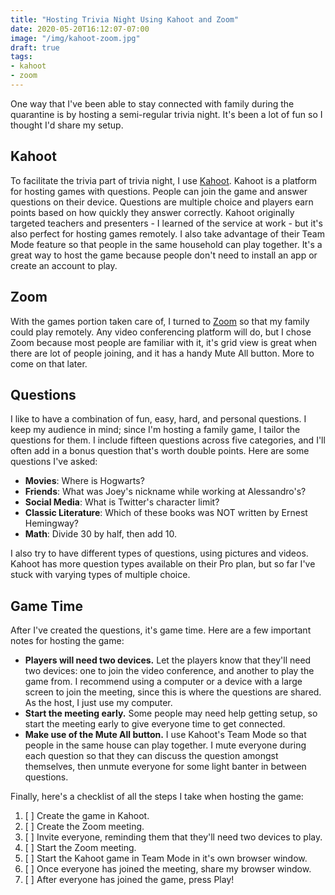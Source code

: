```yaml
---
title: "Hosting Trivia Night Using Kahoot and Zoom"
date: 2020-05-20T16:12:07-07:00
image: "/img/kahoot-zoom.jpg"
draft: true
tags:
- kahoot
- zoom
---
```

One way that I've been able to stay connected with family during the quarantine is by hosting a semi-regular trivia night. It's been a lot of fun so I thought I'd share my setup.

## Kahoot

To facilitate the trivia part of trivia night, I use <a href="https://kahoot.com/" target="_blank">Kahoot</a>. Kahoot is a platform for hosting games with questions. People can join the game and answer questions on their device. Questions are multiple choice and players earn points based on how quickly they answer correctly. Kahoot originally targeted teachers and presenters - I learned of the service at work - but it's also perfect for hosting games remotely. I also take advantage of their Team Mode feature so that people in the same household can play together. It's a great way to host the game because people don't need to install an app or create an account to play.

## Zoom

With the games portion taken care of, I turned to <a href="https://zoom.us/" target="_blank">Zoom</a> so that my family could play remotely. Any video conferencing platform will do, but I chose Zoom because most people are familiar with it, it's grid view is great when there are lot of people joining, and it has a handy Mute All button. More to come on that later.

## Questions

I like to have a combination of fun, easy, hard, and personal questions. I keep my audience in mind; since I'm hosting a family game, I tailor the questions for them. I include fifteen questions across five categories, and I'll often add in a bonus question that's worth double points. Here are some questions I've asked:

- **Movies**: Where is Hogwarts?
- **Friends**: What was Joey's nickname while working at Alessandro's?
- **Social Media**: What is Twitter's character limit?
- **Classic Literature**: Which of these books was NOT written by Ernest Hemingway?
- **Math**: Divide 30 by half, then add 10.

I also try to have different types of questions, using pictures and videos. Kahoot has more question types available on their Pro plan, but so far I've stuck with varying types of multiple choice.

## Game Time

After I've created the questions, it's game time. Here are a few important notes for hosting the game:

- **Players will need two devices.** Let the players know that they'll need two devices: one to join the video conference, and another to play the game from. I recommend using a computer or a device with a large screen to join the meeting, since this is where the questions are shared. As the host, I just use my computer.
- **Start the meeting early.** Some people may need help getting setup, so start the meeting early to give everyone time to get connected.
- **Make use of the Mute All button.** I use Kahoot's Team Mode so that people in the same  house can play together. I mute everyone during each question so that they can discuss the question amongst themselves, then unmute everyone for some light banter in between questions.

Finally, here's a checklist of all the steps I take when hosting the game:

1. [ ] Create the game in Kahoot.
2. [ ] Create the Zoom meeting.
3. [ ] Invite everyone, reminding them that they'll need two devices to play.
4. [ ] Start the Zoom meeting.
5. [ ] Start the Kahoot game in Team Mode in it's own browser window.
6. [ ] Once everyone has joined the meeting, share my browser window.
7. [ ] After everyone has joined the game, press Play!
